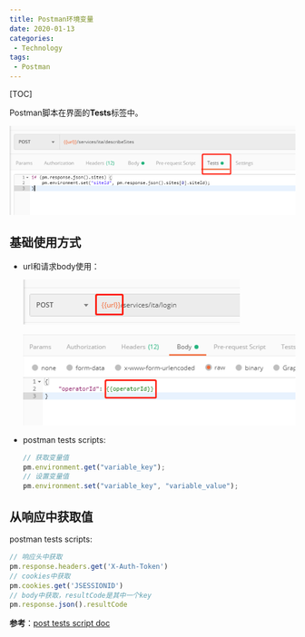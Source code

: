 ```yaml
---
title: Postman环境变量
date: 2020-01-13
categories: 
 - Technology
tags: 
 - Postman
---
```


[TOC]

Postman脚本在界面的**Tests**标签中。

![](./assets/postman/postman_1.png)

## 基础使用方式

- url和请求body使用：

  ![](./assets/postman/postman_2.png)

  ![](./assets/postman/postman_3.png)

- postman tests scripts:

  ```js
  // 获取变量值
  pm.environment.get("variable_key");
  // 设置变量值
  pm.environment.set("variable_key", "variable_value");
  ```

## 从响应中获取值

postman tests scripts:

```js
// 响应头中获取
pm.response.headers.get('X-Auth-Token')
// cookies中获取
pm.cookies.get('JSESSIONID')
// body中获取，resultCode是其中一个key
pm.response.json().resultCode
```

**参考**：[post tests script doc](https://learning.getpostman.com/docs/postman/scripts/test-scripts/)